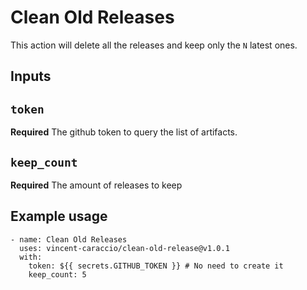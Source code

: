 # Clean Old Releases

This action will delete all the releases and keep only the `N` latest ones.

## Inputs

## `token`

**Required** The github token to query the list of artifacts.

## `keep_count`

**Required** The amount of releases to keep

## Example usage

```
- name: Clean Old Releases
  uses: vincent-caraccio/clean-old-release@v1.0.1
  with:
    token: ${{ secrets.GITHUB_TOKEN }} # No need to create it
    keep_count: 5
```
